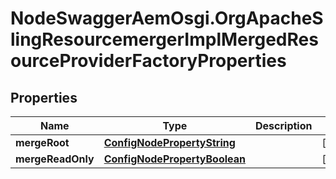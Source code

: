 # NodeSwaggerAemOsgi.OrgApacheSlingResourcemergerImplMergedResourceProviderFactoryProperties

## Properties
Name | Type | Description | Notes
------------ | ------------- | ------------- | -------------
**mergeRoot** | [**ConfigNodePropertyString**](ConfigNodePropertyString.md) |  | [optional] 
**mergeReadOnly** | [**ConfigNodePropertyBoolean**](ConfigNodePropertyBoolean.md) |  | [optional] 


